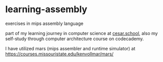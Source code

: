 # learning-assembly
exercises in mips assembly language

part of my learning journey in computer science at [cesar.school](https://cesar.school),
also my self-study through computer architecture course on codecademy.

I have utilized mars (mips assembler and runtime simulator) at https://courses.missouristate.edu/kenvollmar/mars/
